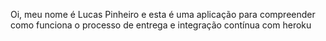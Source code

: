 Oi, meu nome é Lucas Pinheiro e esta é uma aplicação para compreender como funciona o processo de entrega e integração contínua com heroku
